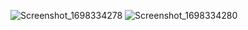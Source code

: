 ![Screenshot_1698334278](https://github.com/muhammedmercan/PazaramaBootcampOdev2/assets/58571212/7350e621-8d26-47d3-b13a-7a52d18957a7)
![Screenshot_1698334280](https://github.com/muhammedmercan/PazaramaBootcampOdev2/assets/58571212/f71c777a-9ace-4706-9eaf-e250b7a2a06d)
